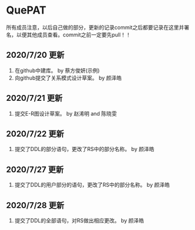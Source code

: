 # QuePAT

所有成员注意，以后自己做的部分，更新的记录commit之后都要记录在这里并署名，以便其他成员查看。commit之前一定要先pull！！
## 2020/7/20 更新
1. 在github中建库。 by 蔡方俊妍(示例)
2. 向github提交了关系模式设计草案。 by 颜泽皓

## 2020/7/21 更新

1. 提交E-R图设计草案。 by 赵浠明 and 陈晓雯

## 2020/7/22 更新

1. 提交了DDL的部分语句，更改了RS中的部分名称。 by 颜泽皓

## 2020/7/27 更新

1. 提交了DDL的用户部分的语句，更改了RS中的部分名称。 by 颜泽皓

## 2020/7/28 更新

1. 提交了DDL的全部语句，对RS做出相应更改。 by 颜泽皓
